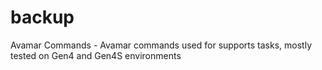 # backup
Avamar Commands - Avamar commands used for supports tasks, mostly tested on Gen4 and Gen4S environments
